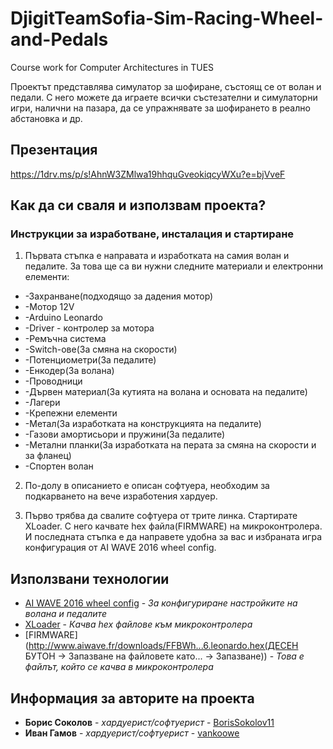 # DjigitTeamSofia-Sim-Racing-Wheel-and-Pedals
Course work for Computer Architectures in TUES

Проектът представлява симулатор за шофиране, състоящ се от волан и педали. С него можете да играете всички състезателни и симулаторни игри, налични на пазара, да се упражнявате за шофирането в реално абстановка и др.

## Презентация
https://1drv.ms/p/s!AhnW3ZMlwa19hhquGveokiqcyWXu?e=bjVveF

## Как да си сваля и използвам проекта?

### Инструкции за изработване, инсталация и стартиране 
1) Първата стъпка е направата и изработката на самия волан и педалите. За това ще са ви нужни следните материали и електронни елементи:
* -Захранване(подходящо за дадения мотор)
* -Мотор 12V
* -Arduino Leonardo
* -Driver - контролер за мотора
* -Ремъчна система
* -Switch-ове(За смяна на скорости)
* -Потенциометри(За педалите)
* -Енкодер(За волана)
* -Проводници
* -Дървен материал(За кутията на волана и основата на педалите)
* -Лагери
* -Крепежни елементи
* -Метал(За изработката на конструкцията на педалите)
* -Газови амортисьори и пружини(За педалите)
* -Метални планки(За изработката на перата за смяна на скорости и за фланец)
* -Спортен волан

2) По-долу в описанието е описан софтуера, необходим за подкарването на вече изработения хардуер.

3) Първо трябва да свалите софтуера от трите линка. Стартирате XLoader. С него качвате hex файла(FIRMWARE) на микроконтролера. И последната стъпка е да направете удобна за вас и избраната игра конфигурация от AI WAVE 2016 wheel config.

## Използвани технологии
* [AI WAVE 2016 wheel config](http://www.aiwave.fr/wc_updates/1033...onfig_0.21.exe) - *За конфигуриране настройките на волана и педалите*
* [XLoader](https://drive.google.com/file/d/0B4ZReHKFPKsBN01SMUdfbS11OWc/view?usp=drive_open) - *Качва hex файлове към микроконтролера*
* [FIRMWARE](http://www.aiwave.fr/downloads/FFBWh...6.leonardo.hex(ДЕСЕН БУТОН -> Запазване на файловете като... -> Запазване)) - *Това е файлът, който се качва в микроконтролера*

## Информация за авторите на проекта
* **Борис Соколов** - *хардуерист/софтуерист* - [BorisSokolov11](https://github.com/BorisSokolov11)
* **Иван Гамов** - *хардуерист/софтуерист* - [vankoowe](https://github.com/vankoowe)

